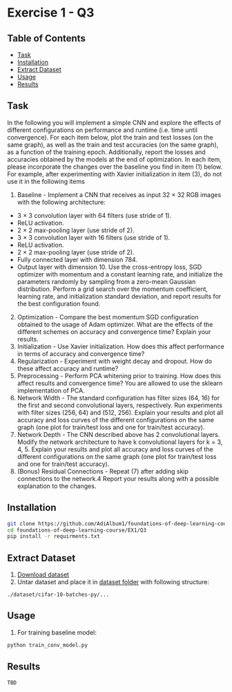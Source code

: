 # Exercise 1 - Q3

## Table of Contents

- [Task](#task)
- [Installation](#installation)
- [Extract Dataset](#extract_dataset)
- [Usage](#usage)
- [Results](#results)

## Task

In the following you will implement a simple CNN and explore the effects of different configurations
on performance and runtime (i.e. time until convergence). For each item below, plot the train and
test losses (on the same graph), as well as the train and test accuracies (on the same graph), as
a function of the training epoch. Additionally, report the losses and accuracies obtained by the
models at the end of optimization. In each item, please incorporate the changes over the baseline
you find in item (1) below. For example, after experimenting with Xavier initialization in item (3),
do not use it in the following items
1. Baseline - Implement a CNN that receives as input 32 × 32 RGB images with the following
architecture:
* 3 × 3 convolution layer with 64 filters (use stride of 1).
* ReLU activation.
* 2 × 2 max-pooling layer (use stride of 2).
* 3 × 3 convolution layer with 16 filters (use stride of 1).
* ReLU activation.
* 2 × 2 max-pooling layer (use stride of 2).
* Fully connected layer with dimension 784.
* Output layer with dimension 10.
Use the cross-entropy loss, SGD optimizer with momentum and a constant learning rate,
and initialize the parameters randomly by sampling from a zero-mean Gaussian distribution.
Perform a grid search over the momentum coefficient, learning rate, and initialization standard
deviation, and report results for the best configuration found.
2. Optimization - Compare the best momentum SGD configuration obtained to the usage of
Adam optimizer. What are the effects of the different schemes on accuracy and convergence
time? Explain your results.
3. Initialization - Use Xavier initialization. How does this affect performance in terms of
accuracy and convergence time?
4. Regularization - Experiment with weight decay and dropout. How do these affect accuracy
and runtime?
5. Preprocessing - Perform PCA whitening prior to training. How does this affect results and
convergence time? You are allowed to use the sklearn implementation of PCA.
6. Network Width - The standard configuration has filter sizes (64, 16) for the first and second
convolutional layers, respectively. Run experiments with filter sizes (256, 64) and (512, 256).
Explain your results and plot all accuracy and loss curves of the different configurations on
the same graph (one plot for train/test loss and one for train/test accuracy).
7. Network Depth - The CNN described above has 2 convolutional layers. Modify the network
architecture to have k convolutional layers for k = 3, 4, 5. Explain your results and plot all
accuracy and loss curves of the different configurations on the same graph (one plot for
train/test loss and one for train/test accuracy).
8. (Bonus) Residual Connections - Repeat (7) after adding skip connections to the network.4
Report your results along with a possible explanation to the changes.

## Installation
```sh
git clone https://github.com/AdiAlbum1/foundations-of-deep-learning-course/
cd foundations-of-deep-learning-course/EX1/Q3
pip install -r requirments.txt
```

## Extract Dataset

1. [Download dataset](https://www.cs.toronto.edu/~kriz/cifar-10-python.tar.gz)
2. Untar dataset and place it in [dataset folder](./dataset) with following structure:
```
./dataset/cifar-10-batches-py/...
```

## Usage
1. For training baseline model:
```sh
python train_conv_model.py
```

## Results
```
TBD
```